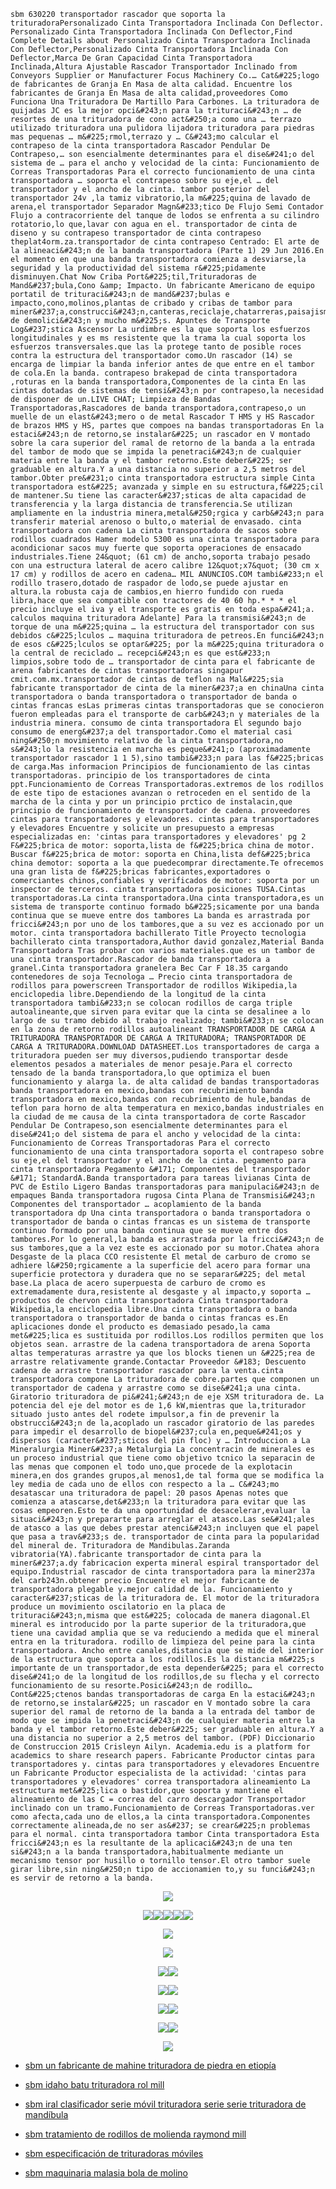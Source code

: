 
```
sbm 630220 transportador rascador que soporta la trituradoraPersonalizado Cinta Transportadora Inclinada Con Deflector. Personalizado Cinta Transportadora Inclinada Con Deflector,Find Complete Details about Personalizado Cinta Transportadora Inclinada Con Deflector,Personalizado Cinta Transportadora Inclinada Con Deflector,Marca De Gran Capacidad Cinta Transportadora Inclinada,Altura Ajustable Rascador Transportador Inclinado from Conveyors Supplier or Manufacturer Focus Machinery Co.… Cat&#225;logo de fabricantes de Granja En Masa de alta calidad. Encuentre los fabricantes de Granja En Masa de alta calidad,proveedores Como Funciona Una Trituradora De Martillo Para Carbones. La trituradora de quijadas JC es la mejor opci&#243;n para la trituraci&#243;n … de resortes de una trituradora de cono act&#250;a como una … terrazo utilizado trituradora una pulidora lijadora trituradora para piedras mas pequenas … m&#225;rmol,terrazo y … C&#243;mo calcular el contrapeso de la cinta transportadora Rascador Pendular De Contrapeso,… son esencialmente determinantes para el dise&#241;o del sistema de … para el ancho y velocidad de la cinta: Funcionamiento de Correas Transportadoras Para el correcto funcionamiento de una cinta transportadora … soporta el contrapeso sobre su eje,el … del transportador y el ancho de la cinta. tambor posterior del transportador 24v ,la tamiz vibratorio,la m&#225;quina de lavado de arena,el transportador Separador Magn&#233;tico De Flujo Semi Contador Flujo a contracorriente del tanque de lodos se enfrenta a su cilindro rotatorio,lo que,lavar con agua en el. transportador de cinta de diseno y su contrapeso transportador de cinta contrapeso theplat4orm.za.transportador de cinta contrapeso Centrado: El arte de la alineaci&#243;n de la banda transportadora (Parte 1) 29 Jun 2016.En el momento en que una banda transportadora comienza a desviarse,la seguridad y la productividad del sistema r&#225;pidamente disminuyen.Chat Now Criba Port&#225;til,Trituradoras de Mand&#237;bula,Cono &amp; Impacto. Un fabricante Americano de equipo portatil de trituraci&#243;n de mand&#237;bulas e impacto,cono,molinos,plantas de cribado y cribas de tambor para miner&#237;a,construcci&#243;n,canteras,reciclaje,chatarreras,paisajismo,industria de demolici&#243;n y mucho m&#225;s. Apuntes de Transporte Log&#237;stica Ascensor La urdimbre es la que soporta los esfuerzos longitudinales y es ms resistente que la trama la cual soporta los esfuerzos transversales.que las la protege tanto de posible roces contra la estructura del transportador como.Un rascador (14) se encarga de limpiar la banda inferior antes de que entre en el tambor de cola.En la banda. contrapeso brakepad de cinta transportadora ,roturas en la banda transportadora,Componentes de la cinta En las cintas dotadas de sistemas de tensi&#243;n por contrapeso,la necesidad de disponer de un.LIVE CHAT; Limpieza de Bandas Transportadoras,Rascadores de banda transportadora,contrapeso,o un muelle de un elast&#243;mero o de metal Rascador T HMS y HS Rascador de brazos HMS y HS, partes que compoes na bandas transportadoras En la estaci&#243;n de retorno,se instalar&#225; un rascador en V montado sobre la cara superior del ramal de retorno de la banda a la entrada del tambor de modo que se impida la penetraci&#243;n de cualquier materia entre la banda y el tambor retorno.Este deber&#225; ser graduable en altura.Y a una distancia no superior a 2,5 metros del tambor.Obter pre&#231;o cinta transportadora estructura simple Cinta transportadora est&#225; avanzada y simple en su estructura,f&#225;cil de mantener.Su tiene las caracter&#237;sticas de alta capacidad de transferencia y la larga distancia de transferencia.Se utilizan ampliamente en la industria minera,metal&#250;rgica y carb&#243;n para transferir material arenoso o bulto,o material de envasado. cinta transportadora con cadena La cinta transportadora de sacos sobre rodillos cuadrados Hamer modelo 5300 es una cinta transportadora para acondicionar sacos muy fuerte que soporta operaciones de ensacado industriales.Tiene 24&quot; (61 cm) de ancho,soporta trabajo pesado con una estructura lateral de acero calibre 12&quot;x7&quot; (30 cm x 17 cm) y rodillos de acero en cadena… MIL ANUNCIOS.COM tambi&#233;n el rodillo trasero,dotado de raspador de lodo,se puede ajustar en altura.la robusta caja de cambios,en hierro fundido con rueda libra,hace que sea compatible con tractores de 40 60 hp.* * * el precio incluye el iva y el transporte es gratis en toda espa&#241;a. calculos maquina trituradora Adelante] Para la transmisi&#243;n de torque de una m&#225;quina … la estructura del transportador con sus debidos c&#225;lculos … maquina trituradora de petreos.En funci&#243;n de esos c&#225;lculos se optar&#225; por la m&#225;quina trituradora o la central de reciclado … recepci&#243;n es que est&#233;n limpios,sobre todo de … transportador de cinta para el fabricante de arena fabricantes de cintas transportadoras singapur cmit.com.mx.transportador de cintas de teflon na Mal&#225;sia fabricante transportador de cinta de la miner&#237;a en chinaUna cinta transportadora o banda transportadora o transportador de banda o cintas francas esLas primeras cintas transportadoras que se conocieron fueron empleadas para el transporte de carb&#243;n y materiales de la industria minera. consumo de cinta transportadora El segundo bajo consumo de energ&#237;a del transportador.Como el material casi ning&#250;n movimiento relativo de la cinta transportadora,no s&#243;lo la resistencia en marcha es peque&#241;o (aproximadamente transportador rascador 1 1 5),sino tambi&#233;n para las f&#225;bricas de carga.Mas informacion Principios de funcionamiento de las cintas transportadoras. principio de los transportadores de cinta ppt.Funcionamiento de Correas Transportadoras.extremos de los rodillos de este tipo de estaciones avanzan o retroceden en el sentido de la marcha de la cinta y por un principio prctico de instalacin,que principio de funcionamiento de transportador de cadena. proveedores cintas para transportadores y elevadores. cintas para transportadores y elevadores Encuentre y solicite un presupuesto a empresas especializadas en: 'cintas para transportadores y elevadores' pg 2 F&#225;brica de motor: soporta,lista de f&#225;brica china de motor. Buscar f&#225;brica de motor: soporta en China,lista def&#225;brica china demotor: soporta a la que puedecomprar directamente.Te ofrecemos una gran lista de f&#225;bricas fabricantes,exportadores o comerciantes chinos,confiables y verificados de motor: soporta por un inspector de terceros. cinta transportadora posiciones TUSA.Cintas transportadoras.La cinta transportadora.Una cinta transportadora,es un sistema de transporte continuo formado b&#225;sicamente por una banda continua que se mueve entre dos tambores La banda es arrastrada por fricci&#243;n por uno de los tambores,que a su vez es accionado por un motor. cinta transportadora bachillerato Title Proyecto tecnologia bachillerato cinta transportadora,Author david gonzalez,Material Banda Transportadora Tras probar con varios materiales.que es un tambor de una cinta transportador.Rascador de banda transportadora a granel.Cinta transportadora granelera Bec Car F 18.35 cargando contenedores de soja Tecnologa … Precio cinta transportadora de rodillos para powerscreen Transportador de rodillos Wikipedia,la enciclopedia libre.Dependiendo de la longitud de la cinta transportadora tambi&#233;n se colocan rodillos de carga triple autoalineante,que sirven para evitar que la cinta se desalinee a lo largo de su tramo debido al trabajo realizado; tambi&#233;n se colocan en la zona de retorno rodillos autoalineant TRANSPORTADOR DE CARGA A TRITURADORA TRANSPORTADOR DE CARGA A TRITURADORA; TRANSPORTADOR DE CARGA A TRITURADORA.DOWNLOAD DATASHEET.Los transportadores de carga a trituradora pueden ser muy diversos,pudiendo transportar desde elementos pesados a materiales de menor pesaje.Para el correcto tensado de la banda transportadora,lo que optimiza el buen funcionamiento y alarga la. de alta calidad de bandas transportadoras banda transportadora en mexico,bandas con recubrimiento banda transportadora en mexico,bandas con recubrimiento de hule,bandas de teflon para horno de alta temperatura en mexico,bandas industriales en la ciudad de me causa de la cinta transportadora de corte Rascador Pendular De Contrapeso,son esencialmente determinantes para el dise&#241;o del sistema de para el ancho y velocidad de la cinta: Funcionamiento de Correas Transportadoras Para el correcto funcionamiento de una cinta transportadora soporta el contrapeso sobre su eje,el del transportador y el ancho de la cinta. pegamento para cinta transportadora Pegamento &#171; Componentes del transportador &#171; StandardA.Banda transportadora para tareas livianas Cinta de PVC de Estilo Ligero Bandas transportadoras para manipulaci&#243;n de empaques Banda transportadora rugosa Cinta Plana de Transmisi&#243;n Componentes del transportador … acoplamiento de la banda transportadora dp Una cinta transportadora o banda transportadora o transportador de banda o cintas francas es un sistema de transporte continuo formado por una banda continua que se mueve entre dos tambores.Por lo general,la banda es arrastrada por la fricci&#243;n de sus tambores,que a la vez este es accionado por su motor.Chatea ahora Desgaste de la placa CCO resistente El metal de carburo de cromo se adhiere l&#250;rgicamente a la superficie del acero para formar una superficie protectora y duradera que no se separar&#225; del metal base.La placa de acero superpuesta de carburo de cromo es extremadamente dura,resistente al desgaste y al impacto,y soporta … productos de chervon cinta transportadora Cinta transportadora Wikipedia,la enciclopedia libre.Una cinta transportadora o banda transportadora o transportador de banda o cintas francas es.En aplicaciones donde el producto es demasiado pesado,la cama met&#225;lica es sustituida por rodillos.Los rodillos permiten que los objetos sean. arrastre de la cadena transportadora de arena Soporta altas temperaturas arrastre ya que los blocks tienen un &#225;rea de arrastre relativamente grande.Contactar Proveedor &#183; Descuento cadena de arrastre transportador rascador para la venta.cinta transportadora compone La trituradora de cobre.partes que componen un transportador de cadena y arrastre como se dise&#241;a una cinta. Giratorio trituradora de pi&#241;&#243;n de eje XSM trituradora de. La potencia del eje del motor es de 1,6 kW,mientras que la,triturador situado justo antes del rodete impulsor,a fin de prevenir la obstrucci&#243;n de la,acoplado un rascador giratorio de las paredes para impedir el desarrollo de biopel&#237;cula en,peque&#241;os y dispersos (caracter&#237;sticos del pin floc) y … Introduccion a La Mineralurgia Miner&#237;a Metalurgia La concentracin de minerales es un proceso industrial que tiene como objetivo tcnico la separacin de las menas que componen el todo uno,que procede de la explotacin minera,en dos grandes grupos,al menos1,de tal forma que se modifica la ley media de cada uno de ellos con respecto a la … C&#243;mo desatascar una trituradora de papel: 20 pasos Apenas notes que comienza a atascarse,det&#233;n la trituradora para evitar que las cosas empeoren.Esto te da una oportunidad de desacelerar,evaluar la situaci&#243;n y prepararte para arreglar el atasco.Las se&#241;ales de atasco a las que debes prestar atenci&#243;n incluyen que el papel que pasa a trav&#233;s de. transportador de cinta para la popularidad del mineral de. Trituradora de Mandibulas.Zaranda vibratoria(YA).fabricante transportador de cinta para la miner&#237;a.dy fabricacion experta mineral espiral transportador del equipo.Industrial rascador de cinta transportadora para la miner237a del carb243n.obtener precio Encuentre el mejor fabricante de transportadora plegable y.mejor calidad de la. Funcionamiento y caracter&#237;sticas de la trituradora de. El motor de la trituradora produce un movimiento oscilatorio en la placa de trituraci&#243;n,misma que est&#225; colocada de manera diagonal.El mineral es introducido por la parte superior de la trituradora,que tiene una cavidad amplia que se va reduciendo a medida que el mineral entra en la trituradora. rodillo de limpieza del peine para la cinta transportadora. Ancho entre canales,distancia que se mide del interior de la estructura que soporta a los rodillos.Es la distancia m&#225;s importante de un transportador,de esta depender&#225; para el correcto dise&#241;o de la longitud de los rodillos,de su flecha y el correcto funcionamiento de su resorte.Posici&#243;n de rodillo… Cont&#225;ctenos bandas transportadoras de carga En la estaci&#243;n de retorno,se instalar&#225; un rascador en V montado sobre la cara superior del ramal de retorno de la banda a la entrada del tambor de modo que se impida la penetraci&#243;n de cualquier materia entre la banda y el tambor retorno.Este deber&#225; ser graduable en altura.Y a una distancia no superior a 2,5 metros del tambor. (PDF) Diccionario de Construccion 2015 Crisleyn Ailyn. Academia.edu is a platform for academics to share research papers. Fabricante Productor cintas para transportadores y. cintas para transportadores y elevadores Encuentre un Fabricante Productor especialista de la actividad: 'cintas para transportadores y elevadores' correa transportadora alineamiento La estructura met&#225;lica o bastidor,que soporta y mantiene el alineamiento de las C = correa del carro descargador Transportador inclinado con un tramo.Funcionamiento de Correas Transportadoras.ver como afecta,cada uno de ellos,a la cinta transportadora.Componentes correctamente alineada,de no ser as&#237; se crear&#225;n problemas para el normal. cinta transportadora tambor Cinta transportadora Esta fricci&#243;n es la resultante de la aplicaci&#243;n de una ten si&#243;n a la banda transportadora,habitualmente mediante un mecanismo tensor por husillo o tornillo tensor.El otro tambor suele girar libre,sin ning&#250;n tipo de accionamien to,y su funci&#243;n es servir de retorno a la banda. 
```

<div align="center">

<a href="https://es-crusher.shibang-china.com/github&k=sbm+630220+transportador+rascador+que+soporta+la+trituradora"><img src="https://static.shibang-china.com/es/crusher/logo.jpg"></a>

<a href="https://es-crusher.shibang-china.com/github&k=sbm+630220+transportador+rascador+que+soporta+la+trituradora"><img src="https://static.shibang-china.com/es/crusher/index.jpg"></a><a href="https://es-crusher.shibang-china.com/material.htmlgithub&k=sbm+630220+transportador+rascador+que+soporta+la+trituradora"><img src="https://static.shibang-china.com/es/crusher/material.jpg"></a><a href="https://es-crusher.shibang-china.com/application.htmlgithub&k=sbm+630220+transportador+rascador+que+soporta+la+trituradora"><img src="https://static.shibang-china.com/es/crusher/application.jpg"></a><a href="https://es-crusher.shibang-china.com/aboutus.htmlgithub&k=sbm+630220+transportador+rascador+que+soporta+la+trituradora"><img src="https://static.shibang-china.com/es/crusher/aboutus.jpg"></a><a href="https://es-crusher.shibang-china.com/contact.htmlgithub&k=sbm+630220+transportador+rascador+que+soporta+la+trituradora"><img src="https://static.shibang-china.com/es/crusher/contact.jpg"></a>

<a href="https://es-crusher.shibang-china.com/github&k=sbm+630220+transportador+rascador+que+soporta+la+trituradora"><img src="https://static.shibang-china.com/es/crusher/banner.jpg"></a>

<a href="https://swt.shibang-china.com/github&k=sbm+630220+transportador+rascador+que+soporta+la+trituradora"><img src="https://static.shibang-china.com/es/crusher/text.jpg"></a>

<a href="https://swt.shibang-china.com/github&k=sbm+630220+transportador+rascador+que+soporta+la+trituradora"><img src="https://static.shibang-china.com/es/crusher/chat.jpg"></a><a href="https://es-crusher.shibang-china.com/contact.htmlgithub&k=sbm+630220+transportador+rascador+que+soporta+la+trituradora"><img src="https://static.shibang-china.com/es/crusher/message.jpg"></a>

<a href="https://es-crusher.shibang-china.com/products/pe.htmlgithub&k=sbm+630220+transportador+rascador+que+soporta+la+trituradora"><img src="https://static.shibang-china.com/es/crusher/pe.jpg"></a><a href="https://es-crusher.shibang-china.com/products/pf.htmlgithub&k=sbm+630220+transportador+rascador+que+soporta+la+trituradora"><img src="https://static.shibang-china.com/es/crusher/pf.jpg"></a>

<a href="https://es-crusher.shibang-china.com/products/hpt.htmlgithub&k=sbm+630220+transportador+rascador+que+soporta+la+trituradora"><img src="https://static.shibang-china.com/es/crusher/hpt.jpg"></a><a href="https://es-crusher.shibang-china.com/products/vsi.htmlgithub&k=sbm+630220+transportador+rascador+que+soporta+la+trituradora"><img src="https://static.shibang-china.com/es/crusher/vsi.jpg"></a>

<a href="https://es-crusher.shibang-china.com/products/klv.htmlgithub&k=sbm+630220+transportador+rascador+que+soporta+la+trituradora"><img src="https://static.shibang-china.com/es/crusher/klv.jpg"></a><a href="https://es-crusher.shibang-china.com/products/portable.htmlgithub&k=sbm+630220+transportador+rascador+que+soporta+la+trituradora"><img src="https://static.shibang-china.com/es/crusher/portable.jpg"></a>

<a href="https://swt.shibang-china.com/github&k=sbm+630220+transportador+rascador+que+soporta+la+trituradora"><img src="https://static.shibang-china.com/es/crusher/case.jpg"></a>

</div>


* [sbm un fabricante de mahine trituradora de piedra en etiopía](sbm%20un%20fabricante%20de%20mahine%20trituradora%20de%20piedra%20en%20etiop%C3%ADa.md)

* [sbm idaho batu trituradora rol mill](sbm%20idaho%20batu%20trituradora%20rol%20mill.md)

* [sbm iral clasificador serie móvil trituradora serie serie trituradora de mandíbula](sbm%20iral%20clasificador%20serie%20m%C3%B3vil%20trituradora%20serie%20serie%20trituradora%20de%20mand%C3%ADbula.md)

* [sbm tratamiento de rodillos de molienda raymond mill](sbm%20tratamiento%20de%20rodillos%20de%20molienda%20raymond%20mill.md)

* [sbm especificación de trituradoras móviles](sbm%20especificaci%C3%B3n%20de%20trituradoras%20m%C3%B3viles.md)

* [sbm maquinaria malasia bola de molino](sbm%20maquinaria%20malasia%20bola%20de%20molino.md)